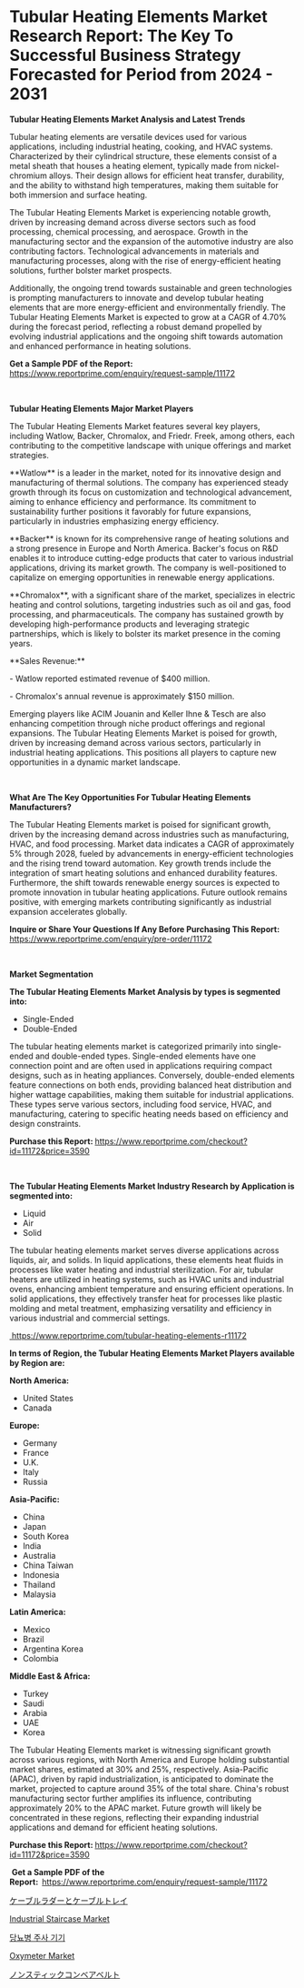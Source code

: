 <p><h1>Tubular Heating Elements Market Research Report: The Key To Successful Business Strategy Forecasted for Period from 2024 - 2031</h1></p><p><strong>Tubular Heating Elements Market Analysis and Latest Trends</strong></p>
<p><p>Tubular heating elements are versatile devices used for various applications, including industrial heating, cooking, and HVAC systems. Characterized by their cylindrical structure, these elements consist of a metal sheath that houses a heating element, typically made from nickel-chromium alloys. Their design allows for efficient heat transfer, durability, and the ability to withstand high temperatures, making them suitable for both immersion and surface heating.</p><p>The Tubular Heating Elements Market is experiencing notable growth, driven by increasing demand across diverse sectors such as food processing, chemical processing, and aerospace. Growth in the manufacturing sector and the expansion of the automotive industry are also contributing factors. Technological advancements in materials and manufacturing processes, along with the rise of energy-efficient heating solutions, further bolster market prospects.</p><p>Additionally, the ongoing trend towards sustainable and green technologies is prompting manufacturers to innovate and develop tubular heating elements that are more energy-efficient and environmentally friendly. The Tubular Heating Elements Market is expected to grow at a CAGR of 4.70% during the forecast period, reflecting a robust demand propelled by evolving industrial applications and the ongoing shift towards automation and enhanced performance in heating solutions.</p></p>
<p><strong>Get a Sample PDF of the Report:&nbsp;</strong> <a href="https://www.reportprime.com/enquiry/request-sample/11172">https://www.reportprime.com/enquiry/request-sample/11172</a></p>
<p>&nbsp;</p>
<p><strong>Tubular Heating Elements Major Market Players</strong></p>
<p><p>The Tubular Heating Elements Market features several key players, including Watlow, Backer, Chromalox, and Friedr. Freek, among others, each contributing to the competitive landscape with unique offerings and market strategies.</p><p>**Watlow** is a leader in the market, noted for its innovative design and manufacturing of thermal solutions. The company has experienced steady growth through its focus on customization and technological advancement, aiming to enhance efficiency and performance. Its commitment to sustainability further positions it favorably for future expansions, particularly in industries emphasizing energy efficiency.</p><p>**Backer** is known for its comprehensive range of heating solutions and a strong presence in Europe and North America. Backer's focus on R&D enables it to introduce cutting-edge products that cater to various industrial applications, driving its market growth. The company is well-positioned to capitalize on emerging opportunities in renewable energy applications.</p><p>**Chromalox**, with a significant share of the market, specializes in electric heating and control solutions, targeting industries such as oil and gas, food processing, and pharmaceuticals. The company has sustained growth by developing high-performance products and leveraging strategic partnerships, which is likely to bolster its market presence in the coming years.</p><p>**Sales Revenue:** </p><p>- Watlow reported estimated revenue of $400 million.</p><p>- Chromalox's annual revenue is approximately $150 million.</p><p>Emerging players like ACIM Jouanin and Keller Ihne & Tesch are also enhancing competition through niche product offerings and regional expansions. The Tubular Heating Elements Market is poised for growth, driven by increasing demand across various sectors, particularly in industrial heating applications. This positions all players to capture new opportunities in a dynamic market landscape.</p></p>
<p>&nbsp;</p>
<p><strong>What Are The Key Opportunities For Tubular Heating Elements Manufacturers?</strong></p>
<p><p>The Tubular Heating Elements market is poised for significant growth, driven by the increasing demand across industries such as manufacturing, HVAC, and food processing. Market data indicates a CAGR of approximately 5% through 2028, fueled by advancements in energy-efficient technologies and the rising trend toward automation. Key growth trends include the integration of smart heating solutions and enhanced durability features. Furthermore, the shift towards renewable energy sources is expected to promote innovation in tubular heating applications. Future outlook remains positive, with emerging markets contributing significantly as industrial expansion accelerates globally.</p></p>
<p><strong>Inquire or Share Your Questions If Any Before Purchasing This Report:</strong> <a href="https://www.reportprime.com/enquiry/pre-order/11172">https://www.reportprime.com/enquiry/pre-order/11172</a></p>
<p>&nbsp;</p>
<p><strong>Market Segmentation</strong></p>
<p><strong>The Tubular Heating Elements Market Analysis by types is segmented into:</strong></p>
<p><ul><li>Single-Ended</li><li>Double-Ended</li></ul></p>
<p><p>The tubular heating elements market is categorized primarily into single-ended and double-ended types. Single-ended elements have one connection point and are often used in applications requiring compact designs, such as in heating appliances. Conversely, double-ended elements feature connections on both ends, providing balanced heat distribution and higher wattage capabilities, making them suitable for industrial applications. These types serve various sectors, including food service, HVAC, and manufacturing, catering to specific heating needs based on efficiency and design constraints.</p></p>
<p><strong>Purchase this Report:&nbsp;</strong><a href="https://www.reportprime.com/checkout?id=11172&price=3590">https://www.reportprime.com/checkout?id=11172&price=3590</a></p>
<p>&nbsp;</p>
<p><strong>The Tubular Heating Elements Market Industry Research by Application is segmented into:</strong></p>
<p><ul><li>Liquid</li><li>Air</li><li>Solid</li></ul></p>
<p><p>The tubular heating elements market serves diverse applications across liquids, air, and solids. In liquid applications, these elements heat fluids in processes like water heating and industrial sterilization. For air, tubular heaters are utilized in heating systems, such as HVAC units and industrial ovens, enhancing ambient temperature and ensuring efficient operations. In solid applications, they effectively transfer heat for processes like plastic molding and metal treatment, emphasizing versatility and efficiency in various industrial and commercial settings.</p></p>
<p><a href="https://www.reportprime.com/tubular-heating-elements-r11172">&nbsp;https://www.reportprime.com/tubular-heating-elements-r11172</a></p>
<p><strong>In terms of Region, the Tubular Heating Elements Market Players available by Region are:</strong></p>
<p>
    <p> <strong> North America: </strong>
        <ul>
            <li>United States</li>
            <li>Canada</li>
        </ul>
        </p> 
    <p> <strong> Europe: </strong>
        <ul>
            <li>Germany</li>
            <li>France</li>
            <li>U.K.</li>
            <li>Italy</li>
            <li>Russia</li>
        </ul>
        </p> 
    <p> <strong> Asia-Pacific: </strong>
        <ul>
            <li>China</li>
            <li>Japan</li>
            <li>South Korea</li>
            <li>India</li>
            <li>Australia</li>
            <li>China Taiwan</li>
            <li>Indonesia</li>
            <li>Thailand</li>
            <li>Malaysia</li>
        </ul>
        </p> 
    <p> <strong> Latin America: </strong>
        <ul>
            <li>Mexico</li>
            <li>Brazil</li>
            <li>Argentina Korea</li>
            <li>Colombia</li>
        </ul>
        </p> 
    <p> <strong> Middle East & Africa: </strong>
        <ul>
            <li>Turkey</li>
            <li>Saudi</li>
            <li>Arabia</li>
            <li>UAE</li>
            <li>Korea</li>
        </ul>
    </p>
    </p>
<p><p>The Tubular Heating Elements market is witnessing significant growth across various regions, with North America and Europe holding substantial market shares, estimated at 30% and 25%, respectively. Asia-Pacific (APAC), driven by rapid industrialization, is anticipated to dominate the market, projected to capture around 35% of the total share. China's robust manufacturing sector further amplifies its influence, contributing approximately 20% to the APAC market. Future growth will likely be concentrated in these regions, reflecting their expanding industrial applications and demand for efficient heating solutions.</p></p>
<p><strong>Purchase this Report: </strong><a href="https://www.reportprime.com/checkout?id=11172&price=3590">https://www.reportprime.com/checkout?id=11172&price=3590</a></p>
<p>&nbsp;<strong>Get a Sample PDF of the Report:&nbsp;&nbsp;</strong><a href="https://www.reportprime.com/enquiry/request-sample/11172">https://www.reportprime.com/enquiry/request-sample/11172</a></p>
<p><strong></strong></p>
<p><p><a href="https://medium.com/@cassianlinzjx/cable-ladders-and-cable-trays-market-%E3%81%AF-%E3%82%B3%E3%82%B9%E3%83%88%E7%AE%A1%E7%90%86%E3%81%A8%E5%8A%B9%E7%8E%87%E5%90%91%E4%B8%8A%E3%82%92%E5%84%AA%E5%85%88%E3%81%97%E3%81%BE%E3%81%99-%E3%81%95%E3%82%89%E3%81%AB-%E5%A0%B1%E5%91%8A%E6%9B%B8%E3%81%AF%E5%B8%82%E5%A0%B4%E3%81%AE%E9%9C%80%E8%A6%81%E9%9D%A2%E3%81%A8%E4%BE%9B%E7%B5%A6%E9%9D%A2%E3%81%AE%E4%B8%A1%E6%96%B9%E3%82%92%E3%82%AB%E3%83%90%E3%83%BC%E3%81%97%E3%81%A6%E3%81%84%E3%81%BE%E3%81%99-cable-dea7a0ddd48f">ケーブルラダーとケーブルトレイ</a></p><p><a href="https://medium.com/@cesailson56547/the-industrial-staircase-industry-analysis-report-offers-a-comprehensive-and-current-examination-4d9efb18931e?postPublishedType=initial">Industrial Staircase Market</a></p><p><a href="https://medium.com/@carlosdytouglas8907667/diabetic-injection-instrument-market-%EC%9D%98-%EA%B8%80%EB%A1%9C%EB%B2%8C-%EC%8B%9C%EC%9E%A5-%EA%B0%9C%EC%9A%94%EB%8A%94-%EC%A0%84-%EC%84%B8%EA%B3%84-%EB%B0%8F-%EC%A3%BC%EC%9A%94-%EC%8B%9C%EC%9E%A5%EC%9D%98-%EC%82%B0%EC%97%85%EC%97%90-%EC%98%81%ED%96%A5%EC%9D%84-%EB%AF%B8%EC%B9%98%EB%8A%94-%EC%A3%BC%EC%9A%94-%ED%8A%B8%EB%A0%8C%EB%93%9C%EC%97%90-%EB%8C%80%ED%95%9C-%EB%8F%85%ED%8A%B9%ED%95%9C-%EA%B4%80%EC%A0%90%EC%9D%84-f55387469e50">당뇨병 주사 기기</a></p><p><a href="https://www.linkedin.com/pulse/emerging-oxymeter-market-opportunities-analysis-investors-xn1be?trackingId=rJmm5GLjRp6KfvsI4oBdAQ%3D%3D">Oxymeter Market</a></p><p><a href="https://medium.com/@cassianlinzjx/non-stick-conveyor-belt-market-%E3%81%AE%E3%82%B0%E3%83%AD%E3%83%BC%E3%83%90%E3%83%AB%E5%B8%82%E5%A0%B4%E6%A6%82%E8%A6%81%E3%81%AF-%E4%B8%96%E7%95%8C%E3%81%8A%E3%82%88%E3%81%B3%E4%B8%BB%E8%A6%81%E5%B8%82%E5%A0%B4%E3%81%AB%E3%81%8A%E3%81%91%E3%82%8B%E6%A5%AD%E7%95%8C%E3%81%AB%E5%BD%B1%E9%9F%BF%E3%82%92%E4%B8%8E%E3%81%88%E3%82%8B%E4%B8%BB%E8%A6%81%E3%81%AA%E3%83%88%E3%83%AC%E3%83%B3%E3%83%89%E3%81%AB%E3%81%A4%E3%81%84%E3%81%A6-%E7%8B%AC%E8%87%AA%E3%81%AE%E8%A6%96%E7%82%B9%E3%82%92%E6%8F%90%E4%BE%9B%E3%81%97%E3%81%BE%E3%81%99-1c6c184b568a">ノンスティックコンベアベルト</a></p></p>